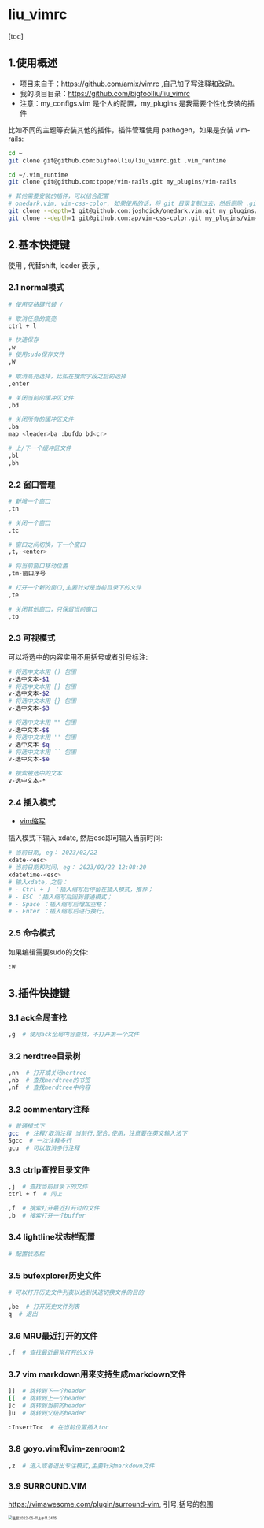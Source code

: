 # liu_vimrc

[toc]

## 1.使用概述

- 项目来自于：https://github.com/amix/vimrc ,自己加了写注释和改动。
- 我的项目目录：https://github.com/bigfoolliu/liu_vimrc
- 注意：my_configs.vim 是个人的配置，my_plugins 是我需要个性化安装的插件

比如不同的主题等安装其他的插件，插件管理使用 pathogen，如果是安装 vim-rails:

```sh
cd ~
git clone git@github.com:bigfoolliu/liu_vimrc.git .vim_runtime

cd ~/.vim_runtime
git clone git@github.com:tpope/vim-rails.git my_plugins/vim-rails

# 其他需要安装的插件，可以结合配置
# onedark.vim, vim-css-color, 如果使用的话，将 git 目录复制过去，然后删除 .git
git clone --depth=1 git@github.com:joshdick/onedark.vim.git my_plugins/onedark.vim
git clone --depth=1 git@github.com:ap/vim-css-color.git my_plugins/vim-css-color
```

## 2.基本快捷键

使用 , 代替shift, leader 表示 ,

### 2.1 normal模式

```sh
# 使用空格键代替 /

# 取消任意的高亮
ctrl + l

# 快速保存
,w
# 使用sudo保存文件
,W

# 取消高亮选择，比如在搜索字段之后的选择
,enter

# 关闭当前的缓冲区文件
,bd

# 关闭所有的缓冲区文件
,ba
map <leader>ba :bufdo bd<cr>

# 上/下一个缓冲区文件
,bl
,bh
```

### 2.2 窗口管理

```sh
# 新增一个窗口
,tn

# 关闭一个窗口
,tc

# 窗口之间切换，下一个窗口
,t,-<enter>

# 将当前窗口移动位置
,tm-窗口序号

# 打开一个新的窗口,主要针对是当前目录下的文件
,te

# 关闭其他窗口，只保留当前窗口
,to
```

### 2.3 可视模式

可以将选中的内容实用不用括号或者引号标注:

```sh
# 将选中文本用 () 包围
v-选中文本-$1
# 将选中文本用 [] 包围
v-选中文本-$2
# 将选中文本用 {} 包围
v-选中文本-$3

# 将选中文本用 "" 包围
v-选中文本-$$
# 将选中文本用 '' 包围
v-选中文本-$q
# 将选中文本用 `` 包围
v-选中文本-$e

# 搜索被选中的文本
v-选中文本-*
```

### 2.4 插入模式

- [vim缩写](https://copyfuture.com/blogs-details/20200827171424316v9mveqvpxz76a3j)

插入模式下输入 xdate, 然后esc即可输入当前时间:

```sh
# 当前日期, eg： 2023/02/22
xdate-<esc>
# 当前日期和时间, eg： 2023/02/22 12:08:20
xdatetime-<esc>
# 输入xdate，之后：
# - Ctrl + ] ：插入缩写后停留在插入模式，推荐；
# - ESC ：插入缩写后回到普通模式；
# - Space ：插入缩写后增加空格；
# - Enter ：插入缩写后进行换行。
```

### 2.5 命令模式

如果编辑需要sudo的文件:

```sh
:W
```

## 3.插件快捷键

### 3.1 ack全局查找

```sh
,g  # 使用ack全局内容查找，不打开第一个文件
```

### 3.2 nerdtree目录树

```sh
,nn  # 打开或关闭nertree
,nb  # 查找nerdtree的书签
,nf  # 查找nerdtree中内容
```

### 3.2 commentary注释

```sh
# 普通模式下
gcc  # 注释/取消注释 当前行,配合.使用，注意要在英文输入法下
5gcc  # 一次注释多行
gcu  # 可以取消多行注释
```

### 3.3 ctrlp查找目录文件

```sh
,j  # 查找当前目录下的文件
ctrl + f  # 同上

,f  # 搜索打开最近打开过的文件
,b  # 搜索打开一个buffer
```

### 3.4 lightline状态栏配置

```sh
# 配置状态栏
```

### 3.5 bufexplorer历史文件

```sh
# 可以打开历史文件列表以达到快速切换文件的目的

,be  # 打开历史文件列表
q  # 退出
```

### 3.6 MRU最近打开的文件

```sh
,f  # 查找最近最常打开的文件
```

### 3.7 vim markdown用来支持生成markdown文件

```sh
]]  # 跳转到下一个header
[[  # 跳转到上一个header
]c  # 跳转到当前的header
]u  # 跳转到父级的header

:InsertToc  # 在当前位置插入toc
```

### 3.8 goyo.vim和vim-zenroom2

```sh
,z  # 进入或者退出专注模式,主要针对markdown文件
```

### 3.9 SURROUND.VIM

https://vimawesome.com/plugin/surround-vim, 引号,括号的包围

<img src="https://gitee.com/bigfoolliu/liu_imgs/raw/master/picgo/%E6%88%AA%E5%B1%8F2022-05-11%E4%B8%8A%E5%8D%8811.24.15.jpg" alt="截屏2022-05-11上午11.24.15" style="zoom:50%;" />

